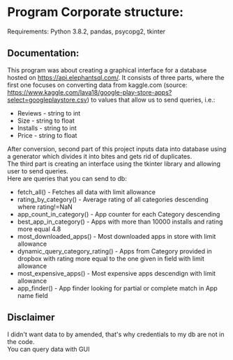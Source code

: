 # Program Corporate structure:

Requirements: Python 3.8.2, pandas, psycopg2, tkinter

## Documentation:

This program was about creating a graphical interface for a database hosted on https://api.elephantsql.com/.
It consists of three parts, where the first one focuses on converting data from kaggle.com
(source: https://www.kaggle.com/lava18/google-play-store-apps?select=googleplaystore.csv)
to values that allow us to send queries, i.e.:
- Reviews - string to int
- Size - string to float
- Installs - string to int
- Price - string to float<br>

After conversion, second part of this project inputs data into database using
a generator which divides it into bites and gets rid of duplicates.<br>
The third part is creating an interface using the tkinter library and allowing user to send queries.<br>
Here are queries that you can send to db:
- fetch_all() - Fetches all data with limit allowance
- rating_by_category() - Average rating of all categories descending where rating!=NaN
- app_count_in_category() - App counter for each Category descending
- best_app_in_category() - Apps with more than 10000 installs and rating more equal 4.8
- most_downloaded_apps() - Most downloaded apps in store with limit allowance
- dynamic_query_category_rating() - Apps from Category provided in dropbox with rating more equal to the one given in field with limit allowance
- most_expensive_apps() - Most expensive apps descendign with limit allowance
- app_finder() - App finder looking for partial or complete match in App name field

## Disclaimer
I didn't want data to by amended, that's why credentials to my db are not in the code.<br>
You can query data with GUI

